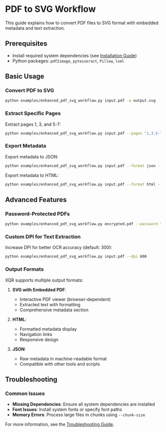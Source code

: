# PDF to SVG Workflow

This guide explains how to convert PDF files to SVG format with embedded metadata and text extraction.

## Prerequisites

- Install required system dependencies (see [Installation Guide](INSTALLATION.md))
- Python packages: `pdf2image`, `pytesseract`, `Pillow`, `lxml`

## Basic Usage

### Convert PDF to SVG

```bash
python examples/enhanced_pdf_svg_workflow.py input.pdf -o output.svg
```

### Extract Specific Pages

Extract pages 1, 3, and 5-7:

```bash
python examples/enhanced_pdf_svg_workflow.py input.pdf --pages "1,3,5-7"
```

### Export Metadata

Export metadata to JSON:

```bash
python examples/enhanced_pdf_svg_workflow.py input.pdf --format json --output metadata.json
```

Export metadata to HTML:

```bash
python examples/enhanced_pdf_svg_workflow.py input.pdf --format html --output metadata.html
```

## Advanced Features

### Password-Protected PDFs

```bash
python examples/enhanced_pdf_svg_workflow.py encrypted.pdf --password "your-password"
```

### Custom DPI for Text Extraction

Increase DPI for better OCR accuracy (default: 300):

```bash
python examples/enhanced_pdf_svg_workflow.py input.pdf --dpi 600
```

### Output Formats

XQR supports multiple output formats:

1. **SVG with Embedded PDF**:
   - Interactive PDF viewer (browser-dependent)
   - Extracted text with formatting
   - Comprehensive metadata section

2. **HTML**:
   - Formatted metadata display
   - Navigation links
   - Responsive design

3. **JSON**:
   - Raw metadata in machine-readable format
   - Compatible with other tools and scripts

## Troubleshooting

### Common Issues

- **Missing Dependencies**: Ensure all system dependencies are installed
- **Font Issues**: Install system fonts or specify font paths
- **Memory Errors**: Process large files in chunks using `--chunk-size`

For more information, see the [Troubleshooting Guide](TROUBLESHOOTING.md).
